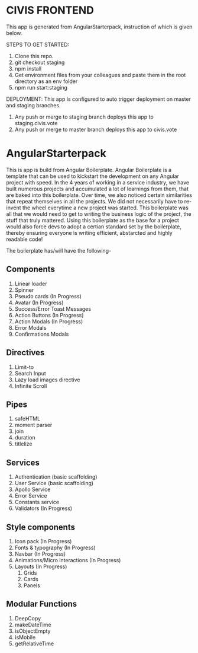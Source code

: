 # CIVIS FRONTEND

This app is generated from AngularStarterpack, instruction of which is given below.

STEPS TO GET STARTED:
1. Clone this repo.
2. git checkout staging
3. npm install
4. Get environment files from your colleagues and paste them in the root directory as an env folder
5. npm run start:staging

DEPLOYMENT:
This app is configured to auto trigger deployment on master and staging branches.
1. Any push or merge to staging branch deploys this app to staging.civis.vote
2. Any push or merge to master branch deploys this app to civis.vote


# AngularStarterpack

This is app is build from Angular Boilerplate. Angular Boilerplate is a template that can be used to kickstart the development on any Angular project with speed. In the 4 years of working in a service industry, we have built numerous projects and accumulated a lot of learnings from them, that are baked into this boilerplate. Over time, we also noticed certain similarities that repeat themselves in all the projects. We did not necessarily have to re-invent the wheel everytime a new project was started. This boilerplate was all that we would need to get to writing the business logic of the project, the stuff that truly mattered. Using this boilerplate as the base for a project would also force devs to adopt a certian standard set by the boilerplate, thereby ensuring everyone is writing efficient, abstarcted and highly readable code!

The boilerplate has/will have the following- 

## Components

1. Linear loader
2. Spinner
3. Pseudo cards (In Progress)
4. Avatar (In Progress)
5. Success/Error Toast Messages
6. Action Buttons (In Progress)
7. Action Modals (In Progress)
8. Error Modals
9. Confirmations Modals

## Directives

1. Limit-to 
2. Search Input 
3. Lazy load images directive 
4. Infinite Scroll 

## Pipes

1. safeHTML 
2. moment parser 
3. join 
4. duration 
5. titlelize 

## Services

1. Authentication (basic scaffolding)
2. User Service (basic scaffolding)
3. Apollo Service
4. Error Service
5. Constants service
6. Validators (In Progress)

## Style components

1. Icon pack (In Progress)
2. Fonts & typography (In Progress)
3. Navbar (In Progress)
4. Animations/Micro interactions (In Progress)
5. Layouts (In Progress)
    1. Grids
    2. Cards
    3. Panels

## Modular Functions

1. DeepCopy 
2. makeDateTime 
3. isObjectEmpty
4. isMobile 
5. getRelativeTime
